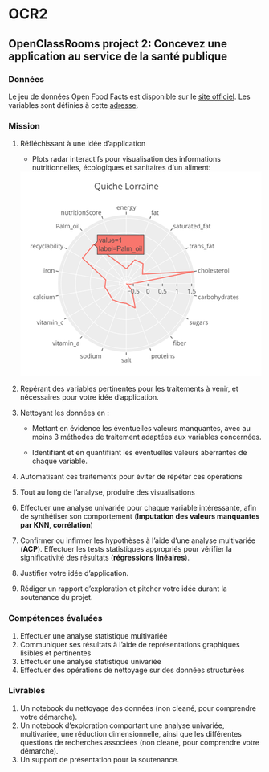 # OCR2
## OpenClassRooms project 2: Concevez une application au service de la santé publique

### Données
Le jeu de données Open Food Facts est disponible sur le [site officiel](https://world.openfoodfacts.org/). Les variables sont définies à cette [adresse](https://world.openfoodfacts.org/data/data-fields.txt).

### Mission   
   
   1. Réfléchissant à une idée d’application

         - Plots radar interactifs pour visualisation des informations nutritionnelles, écologiques et sanitaires d'un aliment:

      <img src="https://github.com/SebastianSosa/OCR2/blob/main/image.png" alt="Alt text" title="Optional title">
   
   3. Repérant des variables pertinentes pour les traitements à venir, et nécessaires pour votre idée d’application.
   
   4. Nettoyant les données en :
      
      - Mettant en évidence les éventuelles valeurs manquantes, avec au moins 3 méthodes de traitement adaptées aux variables concernées.
      
      - Identifiant et en quantifiant les éventuelles valeurs aberrantes de chaque variable.
      
   5. Automatisant ces traitements pour éviter de répéter ces opérations
   6. Tout au long de l’analyse, produire des visualisations
   7. Effectuer une analyse univariée pour chaque variable intéressante, afin de synthétiser son comportement (**Imputation des valeurs manquantes par KNN, corrélation**)
   8. Confirmer ou infirmer les hypothèses à l’aide d’une analyse multivariée (**ACP**). Effectuer les tests statistiques appropriés pour vérifier la significativité des résultats (**régressions linéaires**).
   9. Justifier votre idée d’application.
   10. Rédiger un rapport d’exploration et pitcher votre idée durant la soutenance du projet.

   

### Compétences évaluées

  1. Effectuer une analyse statistique multivariée
  2. Communiquer ses résultats à l’aide de représentations graphiques lisibles et pertinentes
  3. Effectuer une analyse statistique univariée 
  4. Effectuer des opérations de nettoyage sur des données structurées

### Livrables 

  1.  Un notebook du nettoyage des données (non cleané, pour comprendre votre démarche).
  2.  Un notebook d’exploration comportant une analyse univariée, multivariée, une réduction dimensionnelle, ainsi que les différentes questions de recherches associées (non cleané, pour comprendre votre démarche).
  3. Un support de présentation pour la soutenance.

